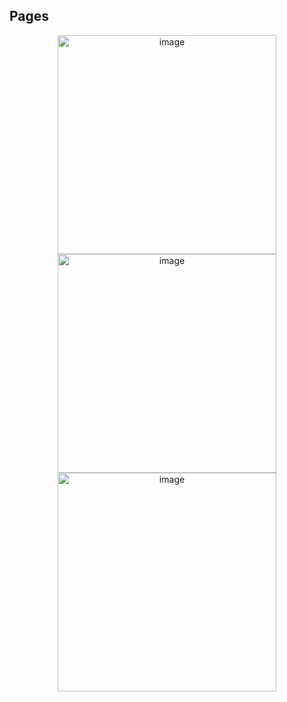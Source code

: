 ## Pages
<p float="left" align="center">
<img width="350" alt="image" src="https://github.com/Panelkaa/GIZ-shop/assets/92202917/e3daf122-040c-4635-9f25-61f7a6cec9c5">

<img width="350" alt="image" src="https://github.com/Panelkaa/GIZ-shop/assets/92202917/de81a119-d0d2-4eba-81b6-0a32641223cb">

<img width="350" alt="image" src="https://github.com/Panelkaa/GIZ-shop/assets/92202917/f697426b-d773-4610-8b39-59bace1adc61">
</p>


